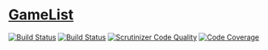 # [GameList](https://github.com/thulin82/gamelist)
[![Build Status](https://travis-ci.org/thulin82/gamelist.svg?branch=master)](https://travis-ci.org/thulin82/gamelist)
[![Build Status](https://scrutinizer-ci.com/g/thulin82/gamelist/badges/build.png?b=master)](https://scrutinizer-ci.com/g/thulin82/gamelist/build-status/master)
[![Scrutinizer Code Quality](https://scrutinizer-ci.com/g/thulin82/gamelist/badges/quality-score.png?b=master)](https://scrutinizer-ci.com/g/thulin82/gamelist/?branch=master)
[![Code Coverage](https://scrutinizer-ci.com/g/thulin82/gamelist/badges/coverage.png?b=master)](https://scrutinizer-ci.com/g/thulin82/gamelist/?branch=master)